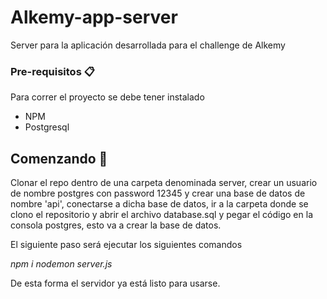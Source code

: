 # Alkemy-app-server 

Server para la aplicación desarrollada para el challenge de Alkemy

### Pre-requisitos 📋

Para correr el proyecto se debe tener instalado 

* NPM
* Postgresql

## Comenzando 🚀

Clonar el repo dentro de una carpeta denominada server, crear un usuario de nombre postgres con password 12345 y crear una base de datos de nombre 'api', conectarse a dicha base de datos, ir a la carpeta donde se clono el repositorio y abrir el archivo database.sql y pegar el código en la consola postgres, esto va a crear la base de datos.

El siguiente paso será ejecutar los siguientes comandos

_npm i_
_nodemon server.js_

De esta forma el servidor ya está listo para usarse.

